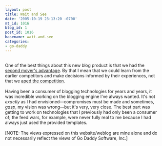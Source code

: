 ```yaml
---
layout: post
title: Wait and See
date: '2005-10-19 23:13:20 -0700'
mt_id: 1016
blog_id: 1
post_id: 1016
basename: wait-and-see
categories:
- go-daddy
---
```

<br />One of the best things about this new blog product is that we had the <a href="http://www.softwarebyrob.com/archive/2005/09/28/Second_Movers_Advantage.aspx">second mover's advantage</a>. By that I mean that we could learn from the earlier competitors and make decisions informed by their experiences, not that we <a href="http://www.bobparsons.com/HowSONYgottobegreatTheirphilosophywillenergizeanybusinessIuseitatGoDaddyItwillalsoworkforyout.html">aped the competition</a>.<br /><br />Having been a consumer of blogging technologies for years and years, it was incredible working on the blogging engine I've always wanted. It's not <em>exactly</em> as I had envisioned&#x2014;compromises must be made and sometimes, *gasp*, my vision was wrong&#x2014;but it's very, very close. The best part was getting to work on technologies that I previously had only been a consumer of; the feed wars, for example, were never fully real to me because I had always just used the provided templates.<br /><br />[NOTE: The views expressed on this website/weblog are mine alone and do not necessarily reflect the views of Go Daddy Software, Inc.]<br /><br /><br />
